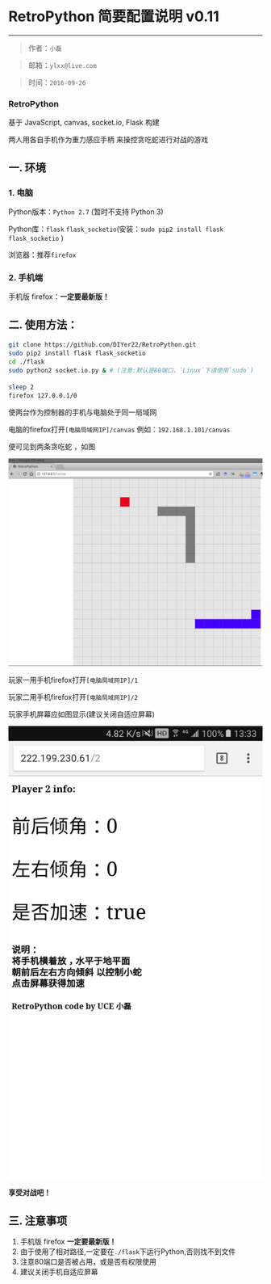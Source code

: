 # RetroPython 简要配置说明 v0.11
----
> 作者：`小磊`

> 邮箱：`ylxx@live.com`

> 时间：`2016-09-26`

### RetroPython

  基于 JavaScript, canvas, socket.io, Flask 构建

  两人用各自手机作为重力感应手柄 来操控贪吃蛇进行对战的游戏

## 一. 环境

### 1. 电脑

Python版本：`Python 2.7` (暂时不支持 Python 3)

Python库：`flask`  `flask_socketio`(安装：`sudo pip2 install flask flask_socketio` )

浏览器：推荐`firefox`

### 2. 手机端

手机版 firefox：**一定要最新版！**


## 二. 使用方法：

```bash
git clone https://github.com/DIYer22/RetroPython.git
sudo pip2 install flask flask_socketio
cd ./flask
sudo python2 socket.io.py & # (注意:默认是80端口，`Linux`下请使用`sudo`)

sleep 2
firefox 127.0.0.1/0
```
使两台作为控制器的手机与电脑处于同一局域网

电脑的firefox打开`[电脑局域网IP]/canvas`  例如：`192.168.1.101/canvas`

便可见到两条贪吃蛇 ，如图

![](./static/imgs/retroPython.png)

玩家一用手机firefox打开`[电脑局域网IP]/1`

玩家二用手机firefox打开`[电脑局域网IP]/2`

玩家手机屏幕应如图显示(建议关闭自适应屏幕)

![](./static/imgs/p2.png)

**享受对战吧！**

## 三. 注意事项

1. 手机版 firefox **一定要最新版！**
2. 由于使用了相对路径,一定要在`./flask`下运行Python,否则找不到文件
3. 注意80端口是否被占用，或是否有权限使用
4. 建议关闭手机自适应屏幕
